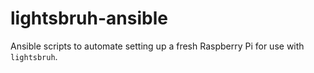# lightsbruh-ansible
Ansible scripts to automate setting up a fresh Raspberry Pi for use with `lightsbruh`.
